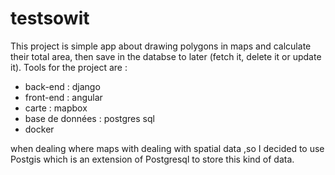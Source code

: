# testsowit

This project is simple app about drawing polygons in maps and calculate their total area, then save in the databse to later (fetch it, delete it or update it).
Tools for the project are : 
  - back-end : django
  - front-end : angular
  - carte : mapbox
  - base de données : postgres sql
  - docker
  
when dealing where maps with dealing with spatial data ,so I decided to use Postgis which is an extension of Postgresql to store this kind of data.

